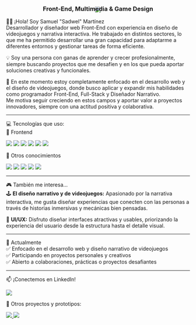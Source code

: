 <div align="center">
  <img src="https://capsule-render.vercel.app/api?type=wave&color=0A192F&height=200&section=header&text=Samuel%20'Sadwel'%20Mart%C3%ADnez&fontSize=40&fontAlign=50&fontColor=F7DF1E" />
  <h3 style="margin-top: -20px;">Front-End, Multimedia & Game Design</h3>
</div>

👋🏻 ¡Hola! Soy Samuel "Sadwel" Martínez  
Desarrollador y diseñador web Front-End con experiencia en diseño de videojuegos y narrativa interactiva. He trabajado en distintos sectores, lo que me ha permitido desarrollar una gran capacidad para adaptarme a diferentes entornos y gestionar tareas de forma eficiente.

💡 Soy una persona con ganas de aprender y crecer profesionalmente, siempre buscando proyectos que me desafíen y en los que pueda aportar soluciones creativas y funcionales.

🎯 En este momento estoy completamente enfocado en el desarrollo web y el diseño de videojuegos, donde busco aplicar y expandir mis habilidades como programador Front-End, Full-Stack y Diseñador Narrativo.  
Me motiva seguir creciendo en estos campos y aportar valor a proyectos innovadores, siempre con una actitud positiva y colaborativa.

---

💻 Tecnologías que uso:  
🚀 Frontend  
<p>
  <img src="https://img.shields.io/badge/JavaScript-F7DF1E?logo=javascript&logoColor=black&style=for-the-badge" />
  <img src="https://img.shields.io/badge/React-20232A?logo=react&logoColor=61DAFB&style=for-the-badge" />
  <img src="https://img.shields.io/badge/CSS3-1572B6?logo=css3&logoColor=white&style=for-the-badge" />
  <img src="https://img.shields.io/badge/HTML5-E34F26?logo=html5&logoColor=white&style=for-the-badge" />
  <img src="https://img.shields.io/badge/Bootstrap-7952B3?logo=bootstrap&logoColor=white&style=for-the-badge" />
  <img src="https://img.shields.io/badge/WordPress-21759B?logo=wordpress&logoColor=white&style=for-the-badge" />
</p>

🔧 Otros conocimientos  
<p>
  <img src="https://img.shields.io/badge/MySQL-4479A1?logo=mysql&logoColor=white&style=for-the-badge" />
  <img src="https://img.shields.io/badge/PHP-777BB4?logo=php&logoColor=white&style=for-the-badge" />
  <img src="https://img.shields.io/badge/SEO-4285F4?logo=google&logoColor=white&style=for-the-badge" />
  <img src="https://img.shields.io/badge/Figma-F24E1E?logo=figma&logoColor=white&style=for-the-badge" />
  <img src="https://img.shields.io/badge/Godot-478CBF?logo=godot-engine&logoColor=white&style=for-the-badge" />
</p>

---

🎮 También me interesa...  
🕹️ **El diseño narrativo y de videojuegos:** Apasionado por la narrativa interactiva, me gusta diseñar experiencias que conecten con las personas a través de historias inmersivas y mecánicas bien pensadas.

🎨 **UI/UX:** Disfruto diseñar interfaces atractivas y usables, priorizando la experiencia del usuario desde la estructura hasta el detalle visual.

---

📍 Actualmente  
✅ Enfocado en el desarrollo web y diseño narrativo de videojuegos  
✅ Participando en proyectos personales y creativos  
✅ Abierto a colaboraciones, prácticas o proyectos desafiantes

---

📫 ¡Conectemos en LinkedIn!  
<p>
  <a href="https://www.linkedin.com/in/samuelmartinezpd/">
    <img src="https://img.shields.io/badge/-Samuel%20Mart%C3%ADnez-blue?logo=Linkedin&logoColor=white&style=for-the-badge" />
  </a>
</p>

📂 Otros proyectos y prototipos:  
<p>
  <a href="https://codepen.io/sadwel">
    <img src="https://img.shields.io/badge/CodePen-000000?logo=codepen&logoColor=white&style=for-the-badge" />
  </a>
  <a href="https://sadwel.itch.io/">
    <img src="https://img.shields.io/badge/itch.io-FA5C5C?logo=itch.io&logoColor=white&style=for-the-badge" />
  </a>
</p>
